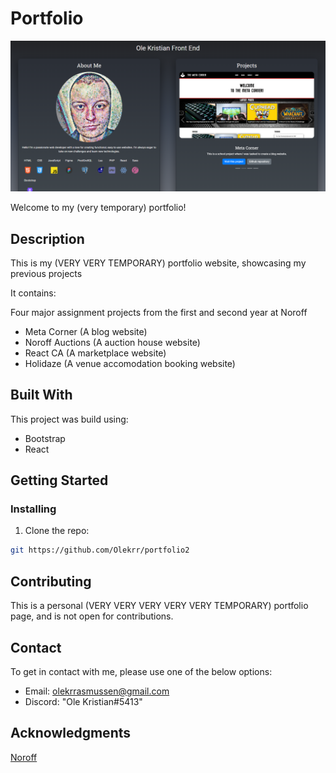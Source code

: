 # Portfolio

![logo](src/assets/readmepicture.png)

Welcome to my (very temporary) portfolio!

## Description

This is my (VERY VERY TEMPORARY) portfolio website, showcasing my previous projects

It contains:

Four major assignment projects from the first and second year at Noroff
- Meta Corner (A blog website)
- Noroff Auctions (A auction house website)
- React CA (A marketplace website)
- Holidaze (A venue accomodation booking website)


## Built With

This project was build using:

- Bootstrap
- React


## Getting Started

### Installing

1. Clone the repo:

```bash
git https://github.com/Olekrr/portfolio2
```


## Contributing

This is a personal (VERY VERY VERY VERY VERY TEMPORARY) portfolio page, and is not open for contributions.

## Contact

To get in contact with me, please use one of the below options:

- Email: olekrrasmussen@gmail.com
- Discord: "Ole Kristian#5413"

## Acknowledgments

[Noroff](https://www.noroff.no/en)